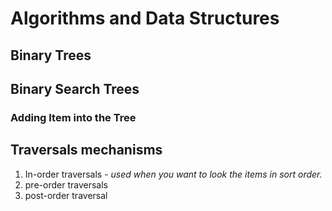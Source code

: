 # Algorithms and Data Structures
## Binary Trees


## Binary Search Trees


### Adding Item into the Tree


## Traversals mechanisms
1. In-order traversals - _used when you want to look the items in sort order._
2. pre-order traversals
3. post-order traversal